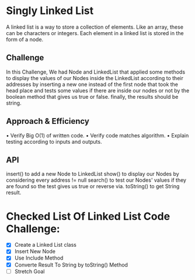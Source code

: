 # Singly Linked List
A linked list is a way to store a collection of elements. Like an array, these can be characters or integers. Each element in a linked list is stored in the form of a node.

## Challenge
In this Challenge, We had Node and LinkedList that applied some methods to display the values of our Nodes inside the LinkedList according to their addresses by inserting a new one instead of the first node that took the head place and tests some values if there are inside our nodes or not by the boolean method that gives us true or false.
finally, the results should be string.

## Approach & Efficiency
•    Verify Big O(1) of written code.
•    Verify code matches algorithm.
•    Explain testing according to inputs and outputs.

## API
insert()
to add a new Node to LinkedList 
show()
to display our Nodes by considering every address != null 
search()
to test our Nodes' values if they are found so the test gives us true or reverse via.
toString()
to get String result.

# Checked List Of Linked List Code Challenge:

- [x] Create a Linked List class
- [x] Insert New Node 
- [x] Use Include Method
- [x] Converte Result To String by toString() Method
- [ ] Stretch Goal